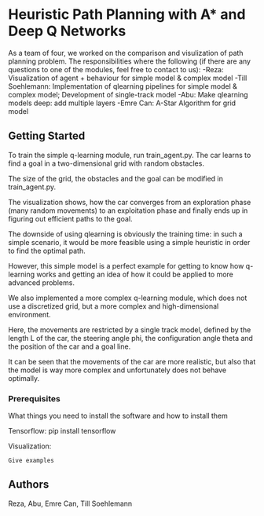 # Heuristic Path Planning with A* and Deep Q Networks

As a team of four, we worked on the comparison and visulization of path planning problem.
The responsibilities where the following (if there are any questions to one of the modules, feel free to contact to us):
-Reza: Visualization of agent + behaviour for simple model & complex model
-Till Soehlemann: Implementation of qlearning pipelines for simple model & complex model; Development of single-track model
-Abu: Make qlearning models deep: add multiple layers
-Emre Can: A-Star Algorithm for grid model

## Getting Started

To train the simple q-learning module, run train_agent.py. The car learns to find a goal in a two-dimensional grid with random obstacles.

The size of the grid, the obstacles and the goal can be modified in train_agent.py.

The visualization shows, how the car converges from an exploration phase (many random movements) to an exploitation phase and finally ends up in figuring out efficient paths to the goal.

The downside of using qlearning is obviously the training time: in such a simple scenario, it would be more feasible using a simple heuristic in order to find the optimal path.

However, this simple model is a perfect example for getting to know how q-learning works and getting an idea of how it could be applied to more advanced problems.


We also implemented a more complex q-learning module, which does not use a discretized grid, but a more complex and high-dimensional environment.

Here, the movements are restricted by a single track model, defined by the length L of the car, the steering angle phi, the configuration angle theta and the position of the car and a goal line.

It can be seen that the movements of the car are more realistic, but also that the model is way more complex and unfortunately does not behave optimally.




### Prerequisites

What things you need to install the software and how to install them

Tensorflow: pip install tensorflow

Visualization: 

```
Give examples
```


## Authors

Reza, Abu, Emre Can, Till Soehlemann

